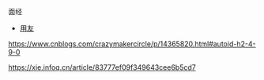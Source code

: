 面经

-   [用友](https://mp.weixin.qq.com/s/9SltMQTnPvmpUiOuJTX6KA)



https://www.cnblogs.com/crazymakercircle/p/14365820.html#autoid-h2-4-9-0

https://xie.infoq.cn/article/83777ef09f349643cee6b5cd7